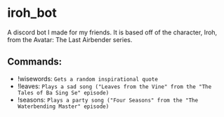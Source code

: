 # iroh_bot
A discord bot I made for my friends. It is based off of the character, Iroh, from the Avatar: The Last Airbender series.

## Commands:
- !wisewords: `Gets a random inspirational quote`
- !leaves: `Plays a sad song ("Leaves from the Vine" from the "The Tales of Ba Sing Se" episode)`
- !seasons: `Plays a party song ("Four Seasons" from the "The Waterbending Master" episode)`
